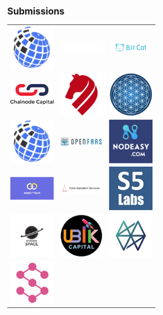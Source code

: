 ## Submissions

<table><tr><td width='100px'><img src='akash.cosmosoutpost.io.png'></td> <td width='100px'><img src='chat.akash.vitwit.com.png'></td> <td width='100px'><img src='chat.bitcat365.com.png'></td></tr>
<tr><td width='100px'><img src='chat.chainode.capital.png'></td> <td width='100px'><img src='chat.desmos.network.png'></td> <td width='100px'><img src='chat.kalpatech.co.png'></td></tr>
<tr><td width='100px'><img src='chat.kysenpool.io.png'></td> <td width='100px'><img src='chat.myfaas.club.png'></td> <td width='100px'><img src='chat.nodeasy.com.png'></td></tr>
<tr><td width='100px'><img src='chat.nodeateam.com.png'></td> <td width='100px'><img src='chat.pylon.design.png'></td> <td width='100px'><img src='chat.stake5labs.com.jpg'></td></tr>
<tr><td width='100px'><img src='chat.stake5labs.com.png'></td> <td width='100px'><img src='chat.ubik.capital.png'></td> <td width='100px'><img src='chat.westaking.io.png'></td></tr>
<tr><td width='100px'><img src='riot.stake.host.png'></td>  </tr></table>
